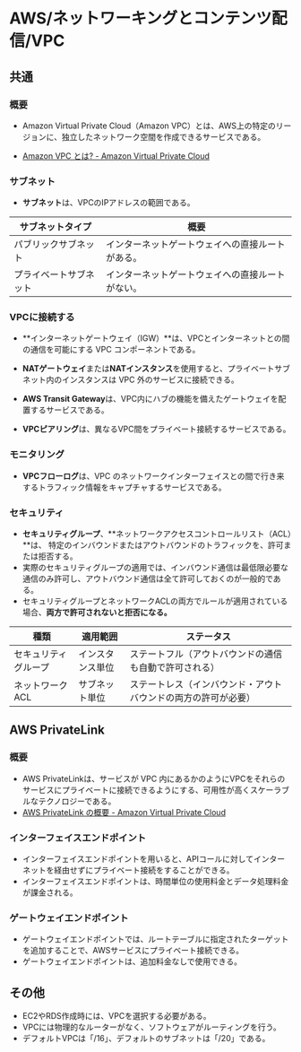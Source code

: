 # AWS/ネットワーキングとコンテンツ配信/VPC

## 共通

### 概要

- Amazon Virtual Private Cloud（Amazon VPC）とは、AWS上の特定のリージョンに、独立したネットワーク空間を作成できるサービスである。

- [Amazon VPC とは? - Amazon Virtual Private Cloud](https://docs.aws.amazon.com/ja_jp/vpc/latest/userguide/what-is-amazon-vpc.html)

### サブネット

- **サブネット**は、VPCのIPアドレスの範囲である。

| サブネットタイプ       | 概要                                             |
| ---------------------- | ------------------------------------------------ |
| パブリックサブネット   | インターネットゲートウェイへの直接ルートがある。 |
| プライベートサブネット | インターネットゲートウェイへの直接ルートがない。 |

### VPCに接続する

- **インターネットゲートウェイ（IGW）**は、VPCとインターネットとの間の通信を可能にする VPC コンポーネントである。

- **NATゲートウェイ**または**NATインスタンス**を使用すると、プライベートサブネット内のインスタンスは VPC 外のサービスに接続できる。

- **AWS Transit Gateway**は、VPC内にハブの機能を備えたゲートウェイを配置するサービスである。

- **VPCピアリング**は、異なるVPC間をプライベート接続するサービスである。

### モニタリング

- **VPCフローログ**は、VPC のネットワークインターフェイスとの間で行き来するトラフィック情報をキャプチャするサービスである。

### セキュリティ

- **セキュリティグループ**、**ネットワークアクセスコントロールリスト（ACL）**は、
  特定のインバウンドまたはアウトバウンドのトラフィックを、許可または拒否する。
- 実際のセキュリティグループの適用では、インバウンド通信は最低限必要な通信のみ許可し、アウトバウンド通信は全て許可しておくのが一般的である。
- セキュリティグループとネットワークACLの両方でルールが適用されている場合、**両方で許可されないと拒否になる。**

| 種類                 | 適用範囲         | ステータス                                                   |
| -------------------- | ---------------- | ------------------------------------------------------------ |
| セキュリティグループ | インスタンス単位 | ステートフル（アウトバウンドの通信も自動で許可される）       |
| ネットワークACL      | サブネット単位   | ステートレス（インバウンド・アウトバウンドの両方の許可が必要） |

## AWS PrivateLink

### 概要

- AWS PrivateLinkは、サービスが VPC 内にあるかのようにVPCをそれらのサービスにプライベートに接続できるようにする、可用性が高くスケーラブルなテクノロジーである。
- [AWS PrivateLink の概要 - Amazon Virtual Private Cloud](https://docs.aws.amazon.com/ja_jp/vpc/latest/privatelink/what-is-privatelink.html)

### インターフェイスエンドポイント

- インターフェイスエンドポイントを用いると、APIコールに対してインターネットを経由せずにプライベート接続をすることができる。
- インターフェイスエンドポイントは、時間単位の使用料金とデータ処理料金が課金される。

### ゲートウェイエンドポイント

- ゲートウェイエンドポイントでは、ルートテーブルに指定されたターゲットを追加することで、AWSサービスにプライベート接続できる。
- ゲートウェイエンドポイントは、追加料金なしで使用できる。

## その他

- EC2やRDS作成時には、VPCを選択する必要がある。
- VPCには物理的なルーターがなく、ソフトウェアがルーティングを行う。
- デフォルトVPCは「/16」、デフォルトのサブネットは「/20」である。
